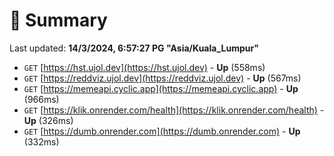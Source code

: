 # 📖 Summary
Last updated: **14/3/2024, 6:57:27 PG "Asia/Kuala_Lumpur"**

- `GET` [https://hst.ujol.dev](https://hst.ujol.dev) - **Up** (558ms)
- `GET` [https://reddviz.ujol.dev](https://reddviz.ujol.dev) - **Up** (567ms)
- `GET` [https://memeapi.cyclic.app](https://memeapi.cyclic.app) - **Up** (966ms)
- `GET` [https://klik.onrender.com/health](https://klik.onrender.com/health) - **Up** (326ms)
- `GET` [https://dumb.onrender.com](https://dumb.onrender.com) - **Up** (332ms)
